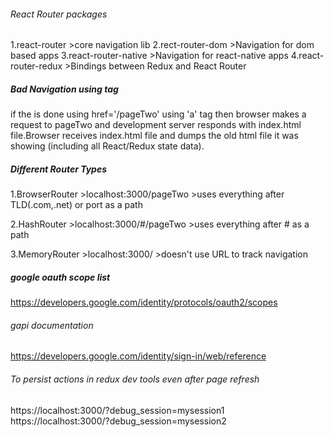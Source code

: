 ###### React Router packages
1.react-router  >core navigation lib
2.rect-router-dom  >Navigation for dom based apps
3.react-router-native >Navigation for react-native apps
4.react-router-redux >Bindings between Redux and React Router

##### Bad Navigation using <a> tag
if the is done using href='/pageTwo' using 'a' tag then browser makes a request to pageTwo and development server responds with index.html file.Browser receives index.html file and dumps the old html file it was showing (including all React/Redux state data).

##### Different Router Types
1.BrowserRouter  >localhost:3000/pageTwo  >uses everything after TLD(.com,.net) or port as a path

2.HashRouter  >localhost:3000/#/pageTwo  >uses everything after # as a path

3.MemoryRouter  >localhost:3000/  >doesn't use URL to track navigation


##### google oauth scope list
https://developers.google.com/identity/protocols/oauth2/scopes

###### gapi documentation
https://developers.google.com/identity/sign-in/web/reference

###### To persist actions in redux dev tools even after page refresh
https://localhost:3000/?debug_session=mysession1
https://localhost:3000/?debug_session=mysession2
